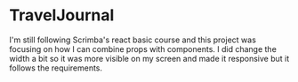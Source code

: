 # TravelJournal

I'm still following Scrimba's react basic course and this project was focusing on how I can combine props with components. 
I did change the width a bit so it was more visible on my screen and made it responsive but it follows the requirements.

